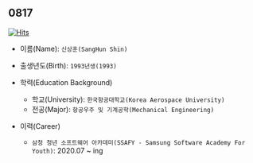 ## 0817 

[![Hits](https://hits.seeyoufarm.com/api/count/incr/badge.svg?url=https%3A%2F%2Fgithub.com%2Fsw0817%2F&count_bg=%239FB0FF&title_bg=%235A6DFF&icon=&icon_color=%23E7E7E7&title=hits&edge_flat=false)](https://hits.seeyoufarm.com)


- 이름(Name): `신상훈(SangHun Shin)`

- 출생년도(Birth): `1993년생(1993)`

- 학력(Education Background)

  - 학교(University): `한국항공대학교(Korea Aerospace University)`
  - 전공(Major): `항공우주 및 기계공학(Mechanical Engineering)`
  
- 이력(Career)

  - `삼청 청년 소프트웨어 아카데미(SSAFY - Samsung Software Academy For Youth)`: 2020.07 ~ ing


